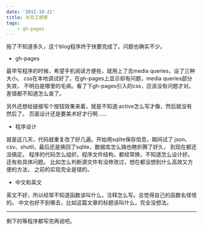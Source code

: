 ```yaml
---
date: '2012-10-21'
title: 半完工感想
tags:
    - gh-pages
---
```


拖了不知道多久，这个blog程序终于快要完成了。问题也确实不少。

- gh-pages

最早写程序的时候，希望手机阅读方便些，就用上了去media queries，设了三种大小。
css在本地调试好了，在gh-pages上显示却有问题，media queries部分失效，
不明白是哪里的毛病。看了下gh-pages引入的css，应该没有问题才对。
差错都不知道怎么查了。

另外还想给链接写个按钮效果来着，就是不知道:active怎么写才像，然后就没有然后了。
页面设计还是要美术好才行啊……

- 程序设计

就是这几天，代码就重复改了好几遍。开始用sqlite保存信息，期间试了
json、csv、shutil，最后还是换回了sqlite，数据库怎么搞也瞎折腾了好久，
到现在都还没搞定。
程序的代码怎么组织，程序文件结构，都经常换，不知道怎么设计好。
还有些具体问题。
比如怎么判断源文件有没修改过，想在都没想到什么高效又方便的方法，
之前的实现完全是错的。

- 中文和英文

英文不好，所以经常不知道函数该叫什么，注释怎么写。总觉得自己的函数名怪怪的。
中文也好不到哪去，比如这篇文章的标题该叫什么，完全没想法。

------

剩下的等程序都写完再说吧。

